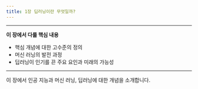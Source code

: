 ```yaml
---
title: 1장 딥러닝이란 무엇일까?
---
```


---

**이 장에서 다룰 핵심 내용**

- 핵심 개념에 대한 고수준의 정의
- 머신 러닝의 발전 과정
- 딥러닝이 인기를 끈 주요 요인과 미래의 가능성

---

이 장에서 인공 지능과 머신 러닝, 딥러닝에 대한 개념을 소개합니다.
